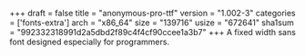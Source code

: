 +++
draft = false
title = "anonymous-pro-ttf"
version = "1.002-3"
categories = ['fonts-extra']
arch = "x86_64"
size = "139716"
usize = "672641"
sha1sum = "992332318991d2a5dbd2f89c4f4cf90ccee1a3b7"
+++
A fixed width sans font designed especially for programmers.